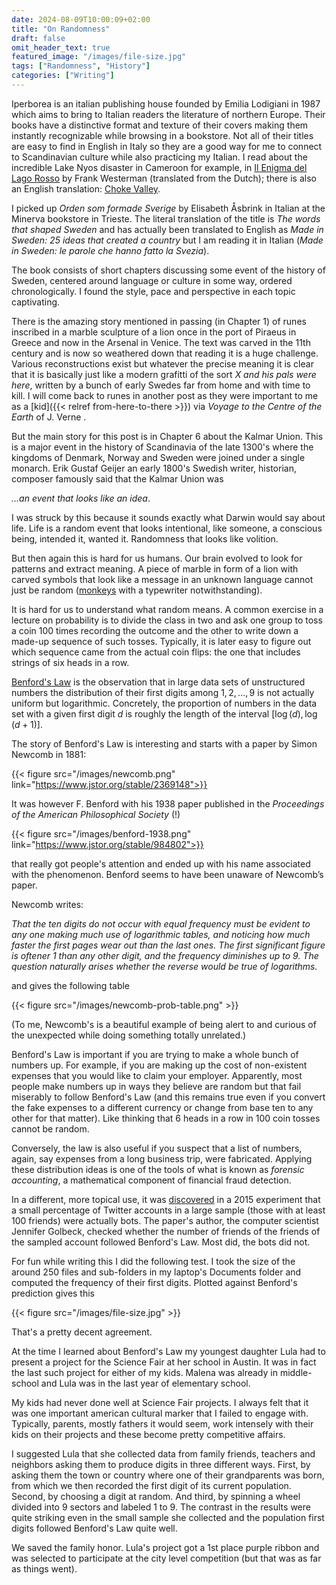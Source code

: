 ```yaml
---
date: 2024-08-09T10:00:09+02:00
title: "On Randomness"
draft: false
omit_header_text: true
featured_image: "/images/file-size.jpg"
tags: ["Randomness", "History"]
categories: ["Writing"]
---
```


Iperborea is an italian publishing house founded by Emilia Lodigiani
in 1987 which aims to bring to Italian readers the literature of
northern Europe. Their books have a distinctive format and texture of
their covers making them instantly recognizable while browsing in a
bookstore. Not all of their titles are easy to find in English in
Italy so they are a good way for me to connect to Scandinavian culture
while also practicing my Italian. I read about the incredible Lake
Nyos disaster in Cameroon for example, in [Il Enigma del Lago
Rosso](https://iperborea.com/titolo/426/lenigma-del-lago-rosso/) by
Frank Westerman (translated from the Dutch); there is also an English
translation: [Choke
Valley](https://www.frankwesterman.nl/books/choke-valley).

I picked up *Orden som formade Sverige* by Elisabeth Åsbrink in
Italian at the Minerva bookstore in Trieste.  The literal translation
of the title is *The words that shaped Sweden* and has actually been
translated to English as *Made in Sweden: 25 ideas that created a
country* but I am reading it in Italian (*Made in Sweden: le parole
che hanno fatto la Svezia*).

The book consists of short chapters discussing some event of the
history of Sweden, centered around language or culture in some way,
ordered chronologically.  I found the style, pace and perspective in
each topic captivating.

There is the amazing story mentioned in passing (in Chapter 1) of
runes inscribed in a marble sculpture of a lion once in the port of
Piraeus in Greece and now in the Arsenal in Venice. The text was
carved in the 11th century and is now so weathered down that reading
it is a huge challenge. Various reconstructions exist but whatever the
precise meaning it is clear that it is basically just like a modern
grafitti of the sort *X and his pals were here*, written by a bunch of
early Swedes far from home and with time to kill. I will come back to
runes in another post as they were important to me as a [kid]({{<
relref from-here-to-there >}}) via *Voyage to the Centre of the Earth*
of J. Verne .

But the main story for this post is in Chapter 6 about the Kalmar
Union. This is a major event in the history of Scandinavia of the late
1300's where the kingdoms of Denmark, Norway and Sweden were joined
under a single monarch. Erik Gustaf Geijer an early 1800's Swedish
writer, historian, composer famously said that the Kalmar Union was

*...an event that looks like an idea*.

I was struck by this because it sounds exactly what Darwin would say
about life. Life is a random event that looks intentional, like
someone, a conscious being, intended it, wanted it. Randomness that
looks like volition.

But then again this is hard for us humans. Our brain evolved to look
for patterns and extract meaning. A piece of marble in form of a lion
with carved symbols that look like a message in an unknown language
cannot just be random
([monkeys](https://www.theguardian.com/uk/2003/may/09/science.arts)
with a typewriter notwithstanding).

It is hard for us to understand what random means. A common exercise
in a lecture on probability is to divide the class in two and ask one
group to toss a coin 100 times recording the outcome and the other to
write down a made-up sequence of such tosses. Typically, it is later
easy to figure out which sequence came from the actual coin flips: the
one that includes strings of six heads in a row.

[Benford's Law](https://en.wikipedia.org/wiki/Benford's_law) is the
observation that in large data sets of unstructured numbers the
distribution of their first digits among $1,2,...,9$ is not actually
uniform but logarithmic. Concretely, the proportion of numbers in
the data set with a given first digit $d$ is roughly the length of the
interval $[\log(d),\log(d+1)]$.

The story of Benford's Law is interesting and starts with a paper by
Simon Newcomb in 1881:

{{< figure src="/images/newcomb.png" link="https://www.jstor.org/stable/2369148">}}

It was however F. Benford with his 1938 paper published in the *Proceedings of
the American Philosophical Society* (!)

{{< figure src="/images/benford-1938.png" link="https://www.jstor.org/stable/984802">}}

that really got people's attention and ended up with his name
associated with the phenomenon. Benford seems to have been unaware of
Newcomb’s paper.

Newcomb writes:

   *That the ten digits do not occur with equal frequency must be
evident to any one making much use of logarithmic tables, and noticing
how much faster the first pages wear out than the last ones. The first
significant figure is oftener 1 than any other digit, and the
frequency diminishes up to 9. The question naturally arises whether
the reverse would be true of logarithms.*

and gives the following table

{{< figure src="/images/newcomb-prob-table.png" >}}

(To me, Newcomb's is a beautiful example of being alert to and curious
of the unexpected while doing something totally unrelated.)

Benford's Law is important if you are trying to make a whole bunch of
numbers up. For example, if you are making up the cost of non-existent
expenses that you would like to claim your employer. Apparently, most
people make numbers up in ways they believe are random but that fail
miserably to follow Benford's Law (and this remains true even if you
convert the fake expenses to a different currency or change from base
ten to any other for that matter). Like thinking that 6 heads in a row
in 100 coin tosses cannot be random.

Conversely, the law is also useful if you suspect that a list of
numbers, again, say expenses from a long business trip, were
fabricated. Applying these distribution ideas is one of the tools of
what is known as *forensic accounting*, a mathematical component of
financial fraud detection.

In a different, more topical use, it was
[discovered](https://journals.plos.org/plosone/article?id=10.1371/journal.pone.0135169)
in a 2015 experiment that a small percentage of Twitter accounts in a
large sample (those with at least 100 friends) were actually bots. The
paper's author, the computer scientist Jennifer Golbeck, checked
whether the number of friends of the friends of the sampled account
followed Benford's Law. Most did, the bots did not.

For fun while writing this I did the following test. I took the size
of the around 250 files and sub-folders in my laptop's Documents
folder and computed the frequency of their first digits. Plotted
against Benford's prediction gives this

{{< figure src="/images/file-size.jpg" >}}

That's a pretty decent agreement.

At the time I learned about Benford's Law my youngest daughter Lula
had to present a project for the Science Fair at her school in
Austin. It was in fact the last such project for either of my
kids. Malena was already in middle-school and Lula was in the last
year of elementary school.

My kids had never done well at Science Fair projects. I always felt
that it was one important american cultural marker that I failed to
engage with. Typically, parents, mostly fathers it would seem, work
intensely with their kids on their projects and these become pretty
competitive affairs.

I suggested Lula that she collected data from family friends, teachers
and neighbors asking them to produce digits in three different
ways. First, by asking them the town or country where one of their
grandparents was born, from which we then recorded the first digit of
its current population. Second, by choosing a digit at random. And
third, by spinning a wheel divided into 9 sectors and labeled 1 to 9.
The contrast in the results were quite striking even in the small
sample she collected and the population first digits followed
Benford's Law quite well.

We saved the family honor. Lula's project got a 1st place purple
ribbon and was selected to participate at the city level competition
(but that was as far as things went).
